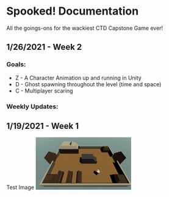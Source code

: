# Spooked! Documentation
All the goings-ons for the wackiest CTD Capstone Game ever!
## 1/26/2021 - Week 2
### Goals:
- Z - A Character Animation up and running in Unity
- D - Ghost spawning throughout the level (time and space) 
- C - Multiplayer scaring


### Weekly Updates:


## 1/19/2021 - Week 1

Test Image
<img src="https://github.com/turnerdylan/Ghostbusters/blob/master/Ghostbusters/Documentation%20Images/1-19-FerryLevel.JPG" width="250">
